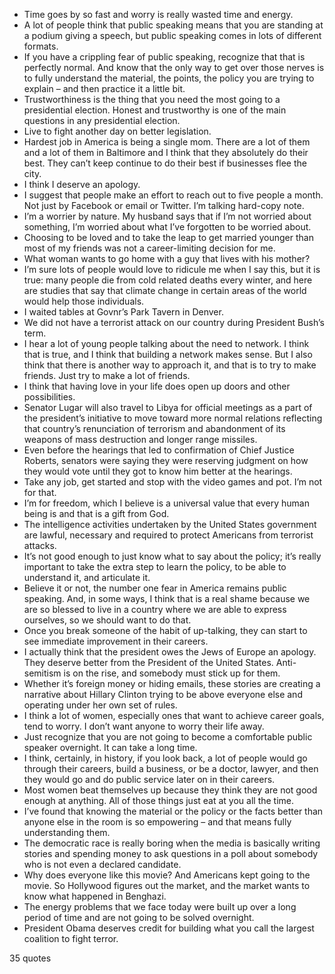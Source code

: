  - Time goes by so fast and worry is really wasted time and energy.
 - A lot of people think that public speaking means that you are standing at a podium giving a speech, but public speaking comes in lots of different formats.
 - If you have a crippling fear of public speaking, recognize that that is perfectly normal. And know that the only way to get over those nerves is to fully understand the material, the points, the policy you are trying to explain – and then practice it a little bit.
 - Trustworthiness is the thing that you need the most going to a presidential election. Honest and trustworthy is one of the main questions in any presidential election.
 - Live to fight another day on better legislation.
 - Hardest job in America is being a single mom. There are a lot of them and a lot of them in Baltimore and I think that they absolutely do their best. They can’t keep continue to do their best if businesses flee the city.
 - I think I deserve an apology.
 - I suggest that people make an effort to reach out to five people a month. Not just by Facebook or email or Twitter. I’m talking hard-copy note.
 - I’m a worrier by nature. My husband says that if I’m not worried about something, I’m worried about what I’ve forgotten to be worried about.
 - Choosing to be loved and to take the leap to get married younger than most of my friends was not a career-limiting decision for me.
 - What woman wants to go home with a guy that lives with his mother?
 - I’m sure lots of people would love to ridicule me when I say this, but it is true: many people die from cold related deaths every winter, and here are studies that say that climate change in certain areas of the world would help those individuals.
 - I waited tables at Govnr’s Park Tavern in Denver.
 - We did not have a terrorist attack on our country during President Bush’s term.
 - I hear a lot of young people talking about the need to network. I think that is true, and I think that building a network makes sense. But I also think that there is another way to approach it, and that is to try to make friends. Just try to make a lot of friends.
 - I think that having love in your life does open up doors and other possibilities.
 - Senator Lugar will also travel to Libya for official meetings as a part of the president’s initiative to move toward more normal relations reflecting that country’s renunciation of terrorism and abandonment of its weapons of mass destruction and longer range missiles.
 - Even before the hearings that led to confirmation of Chief Justice Roberts, senators were saying they were reserving judgment on how they would vote until they got to know him better at the hearings.
 - Take any job, get started and stop with the video games and pot. I’m not for that.
 - I’m for freedom, which I believe is a universal value that every human being is and that is a gift from God.
 - The intelligence activities undertaken by the United States government are lawful, necessary and required to protect Americans from terrorist attacks.
 - It’s not good enough to just know what to say about the policy; it’s really important to take the extra step to learn the policy, to be able to understand it, and articulate it.
 - Believe it or not, the number one fear in America remains public speaking. And, in some ways, I think that is a real shame because we are so blessed to live in a country where we are able to express ourselves, so we should want to do that.
 - Once you break someone of the habit of up-talking, they can start to see immediate improvement in their careers.
 - I actually think that the president owes the Jews of Europe an apology. They deserve better from the President of the United States. Anti-semitism is on the rise, and somebody must stick up for them.
 - Whether it’s foreign money or hiding emails, these stories are creating a narrative about Hillary Clinton trying to be above everyone else and operating under her own set of rules.
 - I think a lot of women, especially ones that want to achieve career goals, tend to worry. I don’t want anyone to worry their life away.
 - Just recognize that you are not going to become a comfortable public speaker overnight. It can take a long time.
 - I think, certainly, in history, if you look back, a lot of people would go through their careers, build a business, or be a doctor, lawyer, and then they would go and do public service later on in their careers.
 - Most women beat themselves up because they think they are not good enough at anything. All of those things just eat at you all the time.
 - I’ve found that knowing the material or the policy or the facts better than anyone else in the room is so empowering – and that means fully understanding them.
 - The democratic race is really boring when the media is basically writing stories and spending money to ask questions in a poll about somebody who is not even a declared candidate.
 - Why does everyone like this movie? And Americans kept going to the movie. So Hollywood figures out the market, and the market wants to know what happened in Benghazi.
 - The energy problems that we face today were built up over a long period of time and are not going to be solved overnight.
 - President Obama deserves credit for building what you call the largest coalition to fight terror.

35 quotes